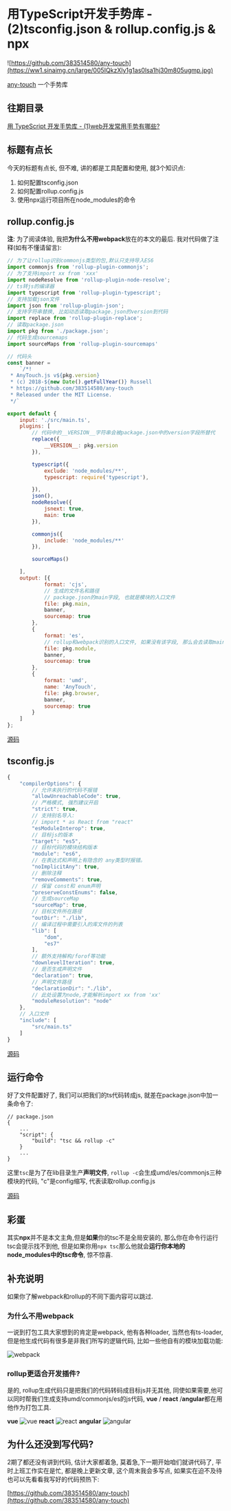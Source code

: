 # 用TypeScript开发手势库 - (2)tsconfig.json & rollup.config.js & npx

![https://github.com/383514580/any-touch](https://ww1.sinaimg.cn/large/005IQkzXly1g1as0lsa1hj30m805ugmp.jpg)

 [any-touch](https://github.com/383514580/any-touch) 一个手势库

## 往期目录
[用 TypeScript 开发手势库 - (1)web开发常用手势有哪些?](https://juejin.im/post/5c8fc2105188252d72550acf)


## 标题有点长
今天的标题有点长, 但不难, 讲的都是工具配置和使用, 就3个知识点:
1. 如何配置tsconfig.json
2. 如何配置rollup.config.js
3. 使用npx运行项目所在node_modules的命令

## rollup.config.js

**注**: 为了阅读体验, 我把**为什么不用webpack**放在的本文的最后. 我对代码做了注释(如有不懂请留言):
```javascript
// 为了让rollup识别commonjs类型的包,默认只支持导入ES6
import commonjs from 'rollup-plugin-commonjs';
// 为了支持import xx from 'xxx'
import nodeResolve from 'rollup-plugin-node-resolve';
// ts转js的编译器
import typescript from 'rollup-plugin-typescript';
// 支持加载json文件
import json from 'rollup-plugin-json';
// 支持字符串替换, 比如动态读取package.json的version到代码
import replace from 'rollup-plugin-replace';
// 读取package.json
import pkg from './package.json';
// 代码生成sourcemaps
import sourceMaps from 'rollup-plugin-sourcemaps'

// 代码头
const banner =
    `/*!
 * AnyTouch.js v${pkg.version}
 * (c) 2018-${new Date().getFullYear()} Russell
 * https://github.com/383514580/any-touch
 * Released under the MIT License.
 */`

export default {
    input: './src/main.ts',
    plugins: [
        // 代码中的__VERSION__字符串会被package.json中的version字段所替代
        replace({
            __VERSION__: pkg.version
        }),

        typescript({
            exclude: 'node_modules/**',
            typescript: require('typescript'),

        }),
        json(),
        nodeResolve({
            jsnext: true,
            main: true
        }),

        commonjs({
            include: 'node_modules/**'
        }),

        sourceMaps()

    ],
    output: [{
            format: 'cjs',
            // 生成的文件名和路径
            // package.json的main字段, 也就是模块的入口文件
            file: pkg.main, 
            banner,
            sourcemap: true
        },
        {
            format: 'es',
            // rollup和webpack识别的入口文件, 如果没有该字段, 那么会去读取main字段
            file: pkg.module,
            banner,
            sourcemap: true
        },
        {
            format: 'umd',
            name: 'AnyTouch',
            file: pkg.browser,
            banner,
            sourcemap: true
        }
    ]
};
```
[源码](https://github.com/383514580/any-touch/blob/master/rollup.config.js)

## tsconfig.js

``` Javascript
{
    "compilerOptions": {
        // 允许未执行的代码不报错
        "allowUnreachableCode": true,
        // 严格模式, 强烈建议开启
        "strict": true,
        // 支持别名导入:
        // import * as React from "react"
        "esModuleInterop": true,
        // 目标js的版本
        "target": "es5",
        // 目标代码的模块结构版本
        "module": "es6",
        // 在表达式和声明上有隐含的 any类型时报错。
        "noImplicitAny": true,
        // 删除注释
        "removeComments": true,
        // 保留 const和 enum声明
        "preserveConstEnums": false,
        // 生成sourceMap    
        "sourceMap": true,
        // 目标文件所在路径
        "outDir": "./lib",
        // 编译过程中需要引入的库文件的列表
        "lib": [
            "dom",
            "es7"
        ],
        // 额外支持解构/forof等功能
        "downlevelIteration": true,
        // 是否生成声明文件
        "declaration": true,
        // 声明文件路径
        "declarationDir": "./lib",
        // 此处设置为node,才能解析import xx from 'xx'
        "moduleResolution": "node"
    },
    // 入口文件
    "include": [
        "src/main.ts"
    ]
}
```
[源码](https://github.com/383514580/any-touch/blob/master/tsconfig.json)

## 运行命令
好了文件配置好了, 我们可以把我们的ts代码转成js, 就差在package.json中加一条命令了: 
```javscript
// package.json
{
    ...
    "script": {
        "build": "tsc && rollup -c"
    }
    ...
}
```
这里`tsc`是为了在lib目录生产**声明文件**, `rollup -c`会生成umd/es/commonjs三种模块的代码, "c"是config缩写, 代表读取rollup.config.js

[源码](https://github.com/383514580/any-touch/blob/master/package.json)

## 彩蛋
其实**npx**并不是本文主角,但是**如果**你的tsc不是全局安装的, 那么你在命令行运行tsc会提示找不到他, 但是如果你用`npx tsc`那么他就会**运行你本地的node_modules中的tsc命令**, 惊不惊喜.

## 补充说明
如果你了解webpack和rollup的不同下面内容可以跳过.

### 为什么不用webpack
一说到打包工具大家想到的肯定是webpack, 他有各种loader, 当然也有ts-loader, 但是他生成代码有很多是非我们所写的逻辑代码, 比如一些他自有的模块加载功能:

![webpack](https://ww1.sinaimg.cn/large/005IQkzXly1g1apvg17axj30pu0fpab4.jpg)

### rollup更适合开发插件?
是的, rollup生成代码只是把我们的代码转码成目标js并无其他, 同使如果需要,他可以同时帮我们生成支持umd/commonjs/es的js代码, **vue** / **react** /**angular**都在用他作为打包工具.

**vue**
![vue](https://ww1.sinaimg.cn/large/005IQkzXly1g1aq723deej30iu05vgm4.jpg)
**react**
![react](https://ww1.sinaimg.cn/large/005IQkzXly1g1aq6udkhfj30fr02ijrd.jpg)
**angular**
![angular](https://ww1.sinaimg.cn/large/005IQkzXly1g1aq6g16hkj30dk048q2y.jpg)

## 为什么还没到写代码?
2期了都还没有讲到代码, 估计大家都着急, 莫着急,下一期开始咱们就讲代码了, 平时上班工作实在是忙, 都是晚上更新文章, 这个周末我会多写点, 如果实在迫不及待也可以先看看我写好的代码预热下: 

[https://github.com/383514580/any-touch](https://github.com/383514580/any-touch)
